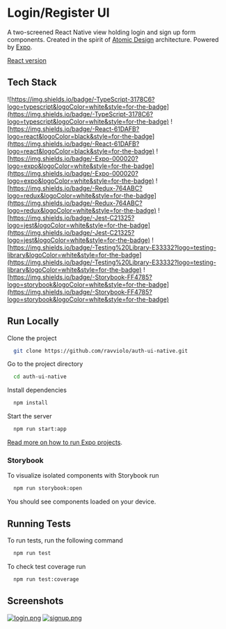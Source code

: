 
# Login/Register UI

A two-screened React Native view holding login and sign up form components. 
Created in the spirit of [Atomic Design](https://atomicdesign.bradfrost.com/table-of-contents/) architecture. Powered by [Expo](https://expo.dev/).

[React version](https://github.com/ravviolo/auth-ui)

## Tech Stack

<p align="center">

![https://img.shields.io/badge/-TypeScript-3178C6?logo=typescript&logoColor=white&style=for-the-badge](https://img.shields.io/badge/-TypeScript-3178C6?logo=typescript&logoColor=white&style=for-the-badge)
![https://img.shields.io/badge/-React-61DAFB?logo=react&logoColor=black&style=for-the-badge](https://img.shields.io/badge/-React-61DAFB?logo=react&logoColor=black&style=for-the-badge)
![https://img.shields.io/badge/-Expo-000020?logo=expo&logoColor=white&style=for-the-badge](https://img.shields.io/badge/-Expo-000020?logo=expo&logoColor=white&style=for-the-badge)
![https://img.shields.io/badge/-Redux-764ABC?logo=redux&logoColor=white&style=for-the-badge](https://img.shields.io/badge/-Redux-764ABC?logo=redux&logoColor=white&style=for-the-badge)
![https://img.shields.io/badge/-Jest-C21325?logo=jest&logoColor=white&style=for-the-badge](https://img.shields.io/badge/-Jest-C21325?logo=jest&logoColor=white&style=for-the-badge)
![https://img.shields.io/badge/-Testing%20Library-E33332?logo=testing-library&logoColor=white&style=for-the-badge](https://img.shields.io/badge/-Testing%20Library-E33332?logo=testing-library&logoColor=white&style=for-the-badge)
![https://img.shields.io/badge/-Storybook-FF4785?logo=storybook&logoColor=white&style=for-the-badge](https://img.shields.io/badge/-Storybook-FF4785?logo=storybook&logoColor=white&style=for-the-badge)

</p>

## Run Locally

Clone the project

```bash
  git clone https://github.com/ravviolo/auth-ui-native.git
```

Go to the project directory

```bash
  cd auth-ui-native
```

Install dependencies

```bash
  npm install
```

Start the server

```bash
  npm run start:app
```

[Read more on how to run Expo projects](https://docs.expo.dev/get-started/create-a-new-app/#opening-the-app-on-your-phonetablet).

### Storybook

To visualize isolated components with Storybook run

```bash
  npm run storybook:open
```

You should see components loaded on your device.

## Running Tests

To run tests, run the following command

```bash
  npm run test
```

To check test coverage run

```bash
  npm run test:coverage
```


## Screenshots

[![login.png](https://i.postimg.cc/508L2JY2/login.png)](https://postimg.cc/R6VNgjLk)
[![signup.png](https://i.postimg.cc/t4PXf4LJ/signup.png)](https://postimg.cc/LJ9Kg24F)

